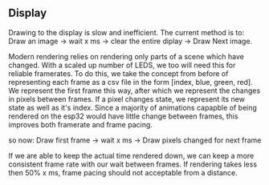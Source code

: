 ## Display 
Drawing to the display is slow and inefficient. The current method is to: 
Draw an image -> wait x ms -> clear the entire diplay -> Draw Next image.

Modern rendering relies on rendering only parts of a scene which have changed. With a scaled up number of LEDS, we too will need this for reliable framerates.
To do this, we take the concept from before of representing each frame as a csv file in the form [index, blue, green, red]. We represent the first frame this way, after which we represent the changes in pixels between frames. If a pixel changes state, we represent its new state as well as it's index. Since a majority of animations capapble of being rendered on the esp32 would have little change between frames, this improves both framerate and frame pacing.

so now:
Draw first frame -> wait x ms -> Draw pixels changed for next frame

If we are able to keep the actual time rendered down, we can keep a more consistent frame rate with our wait between frames. If rendering takes less then 50% x ms, frame pacing should not acceptable from a distance. 